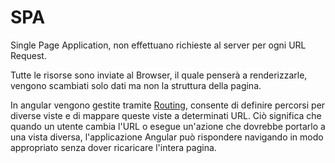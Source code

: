# SPA
Single Page Application, non effettuano richieste al server per ogni URL Request.

Tutte le risorse sono inviate al Browser, il quale penserà a renderizzarle, vengono scambiati solo dati ma non la struttura della pagina.

In angular vengono gestite tramite [Routing](workshop/angular/Routing.html), consente di definire percorsi per diverse viste e di mappare queste viste a determinati URL. 
Ciò significa che quando un utente cambia l'URL o esegue un'azione che dovrebbe portarlo a una vista diversa, l'applicazione Angular può rispondere navigando in modo appropriato senza dover ricaricare l'intera pagina.